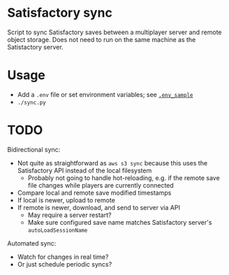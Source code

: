 # Satisfactory sync

Script to sync Satisfactory saves between a multiplayer server and remote object storage.
Does not need to run on the same machine as the Satistactory server.

# Usage
* Add a `.env` file or set environment variables; see [`.env_sample`](.env_sample)
* `./sync.py`


# TODO
Bidirectional sync:
* Not quite as straightforward as `aws s3 sync` because this uses the Satisfactory API instead of the local filesystem
  * Probably not going to handle hot-reloading, e.g. if the remote save file changes while players are currently connected
* Compare local and remote save modified timestamps
* If local is newer, upload to remote
* If remote is newer, download, and send to server via API
  * May require a server restart?
  * Make sure configured save name matches Satisfactory server's `autoLoadSessionName`

Automated sync:
* Watch for changes in real time?
* Or just schedule periodic syncs?
